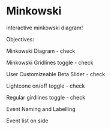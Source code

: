 # Minkowski
interactive minkowski diagram!

Objectives:

Minkowski Diagram - check

Minkowski Gridlines toggle - check

User Customizeable Beta Slider - check

Lightcone on/off toggle - check

Regular girdlines toggle - check

Event Naming and Labelling

Event list on side
